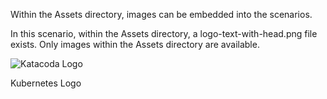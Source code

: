 Within the Assets directory, images can be embedded into the scenarios.

In this scenario, within the Assets directory, a logo-text-with-head.png file exists. Only images within the Assets directory are available.

![Katacoda Logo](/assets/logo-text-with-head.png)

Kubernetes Logo